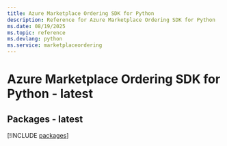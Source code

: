```yaml
---
title: Azure Marketplace Ordering SDK for Python
description: Reference for Azure Marketplace Ordering SDK for Python
ms.date: 08/19/2025
ms.topic: reference
ms.devlang: python
ms.service: marketplaceordering
---
```

# Azure Marketplace Ordering SDK for Python - latest
## Packages - latest
[!INCLUDE [packages](marketplace-ordering-index.md)]